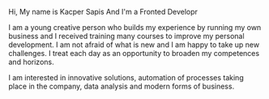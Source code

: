 Hi, My name is Kacper Sapis
And I'm a Fronted Developr

I am a young creative person who builds my experience by running my own business and I received training many courses to improve my personal development. I am not afraid of what is new and I am happy to take up new challenges. I treat each day as an opportunity to broaden my competences and horizons.

I am interested in innovative solutions, automation of processes taking place in the company, data analysis and modern forms of business.
